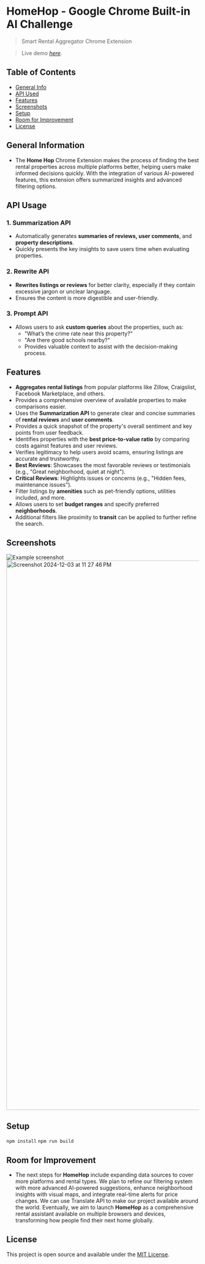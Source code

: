 # HomeHop - Google Chrome Built-in AI Challenge
> Smart Rental Aggregator Chrome Extension

> Live demo [_here_](https://www.example.com). <!-- If you have the project hosted somewhere, include the link here. -->

## Table of Contents
* [General Info](#general-information)
* [API Used](#api-usage)
* [Features](#features)
* [Screenshots](#screenshots)
* [Setup](#setup)
* [Room for Improvement](#room-for-improvement)
* [License](#license)

## General Information
- The **Home Hop** Chrome Extension makes the process of finding the best rental properties across multiple platforms better, helping users make informed decisions quickly. With the integration of various AI-powered features, this extension offers summarized insights and advanced filtering options.


## API Usage

### 1. **Summarization API**
- Automatically generates **summaries of reviews, user comments**, and **property descriptions**.
- Quickly presents the key insights to save users time when evaluating properties.

### 2. **Rewrite API**
- **Rewrites listings or reviews** for better clarity, especially if they contain excessive jargon or unclear language.
- Ensures the content is more digestible and user-friendly.

### 3. **Prompt API**
- Allows users to ask **custom queries** about the properties, such as:
  - "What’s the crime rate near this property?"
  - "Are there good schools nearby?"
  - Provides valuable context to assist with the decision-making process.

## Features
- **Aggregates rental listings** from popular platforms like Zillow, Craigslist, Facebook Marketplace, and others.
- Provides a comprehensive overview of available properties to make comparisons easier.
- Uses the **Summarization API** to generate clear and concise summaries of **rental reviews** and **user comments**.
- Provides a quick snapshot of the property's overall sentiment and key points from user feedback.
- Identifies properties with the **best price-to-value ratio** by comparing costs against features and user reviews.
- Verifies legitimacy to help users avoid scams, ensuring listings are accurate and trustworthy.
- **Best Reviews**: Showcases the most favorable reviews or testimonials (e.g., "Great neighborhood, quiet at night").
- **Critical Reviews**: Highlights issues or concerns (e.g., "Hidden fees, maintenance issues").
- Filter listings by **amenities** such as pet-friendly options, utilities included, and more.
- Allows users to set **budget ranges** and specify preferred **neighborhoods**.
- Additional filters like proximity to **transit** can be applied to further refine the search.


## Screenshots
![Example screenshot](./img/screenshot.png)
<img width="1436" alt="Screenshot 2024-12-03 at 11 27 46 PM" src="https://github.com/user-attachments/assets/7e2b731f-251d-4202-ba4a-045708ccfe7c">

## Setup
`npm install`
`npm run build`

## Room for Improvement
- The next steps for **HomeHop** include expanding data sources to cover more platforms and rental types. We plan to refine our filtering system with more advanced AI-powered suggestions, enhance neighborhood insights with visual maps, and integrate real-time alerts for price changes. We can use Translate API to make our project available around the world. Eventually, we aim to launch **HomeHop** as a comprehensive rental assistant available on multiple browsers and devices, transforming how people find their next home globally.


## License
This project is open source and available under the [MIT License](https://github.com/HomeHop/HomeHop?tab=MIT-1-ov-file).

